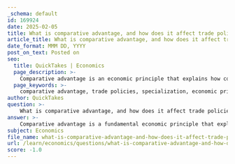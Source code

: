 ```yaml
---
_schema: default
id: 169924
date: 2025-02-05
title: What is comparative advantage, and how does it affect trade policies?
article_title: What is comparative advantage, and how does it affect trade policies?
date_format: MMM DD, YYYY
post_on_text: Posted on
seo:
  title: QuickTakes | Economics
  page_description: >-
    Comparative advantage is an economic principle that explains how countries benefit from trade by specializing in goods they produce efficiently, influencing trade policies, economic growth, and global trade dynamics.
  page_keywords: >-
    comparative advantage, trade policies, specialization, economic principle, opportunity cost, trade agreements, tariffs, protectionism, economic growth, global trade dynamics
author: QuickTakes
question: >-
    What is comparative advantage, and how does it affect trade policies?
answer: >-
    Comparative advantage is a fundamental economic principle that explains how countries or individuals can benefit from trade by specializing in the production of goods and services for which they have a lower opportunity cost. This means that if one country can produce a good more efficiently than another, it should focus on that good while the other country specializes in a different product where it holds a comparative advantage. For example, if Country A can produce wine more efficiently than cheese, and Country B can produce cheese more efficiently than wine, both countries can gain from trading with each other by specializing in their respective strengths.\n\n### Effects on Trade Policies\n\n1. **Encouragement of Specialization**: Comparative advantage encourages countries to specialize in the production of goods where they have a lower opportunity cost. This specialization can lead to increased efficiency and productivity, ultimately benefiting consumers through lower prices and a greater variety of goods.\n\n2. **Trade Agreements**: Understanding comparative advantage can influence trade policies and agreements. Countries may seek to enter into trade agreements that allow them to capitalize on their comparative advantages, leading to mutually beneficial trade relationships. For instance, countries may lower tariffs on goods that they import from each other, facilitating trade.\n\n3. **Tariffs and Protectionism**: While comparative advantage promotes free trade, tariffs can disrupt this principle. Tariffs are taxes imposed on imported goods, which can lead to increased prices for consumers and reduced trade volumes. When tariffs are applied, they can negate the benefits of comparative advantage by making imported goods more expensive, thus discouraging trade and potentially leading to inefficiencies in production.\n\n4. **Economic Growth**: By leveraging comparative advantage, countries can enhance their economic growth. When countries specialize and trade based on their comparative advantages, they can achieve higher levels of output and consumption than they would in isolation. This can lead to overall economic development and improved living standards.\n\n5. **Global Trade Dynamics**: Comparative advantage plays a crucial role in shaping global trade dynamics. Countries that effectively identify and exploit their comparative advantages can enhance their economic power and influence in international markets. This can lead to shifts in trade relationships and economic alliances.\n\nIn summary, comparative advantage is a key concept that not only explains the benefits of trade but also significantly influences trade policies, economic growth, and global market dynamics. Understanding this principle helps policymakers design effective trade strategies that promote specialization and efficiency while considering the potential impacts of tariffs and protectionist measures.
subject: Economics
file_name: what-is-comparative-advantage-and-how-does-it-affect-trade-policies.md
url: /learn/economics/questions/what-is-comparative-advantage-and-how-does-it-affect-trade-policies
score: -1.0
---
```


&nbsp;